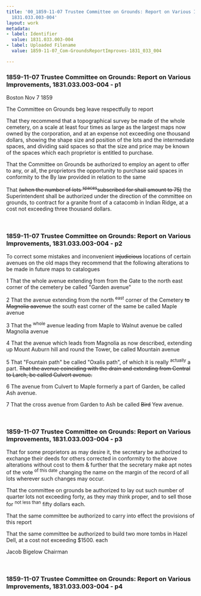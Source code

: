 ```yaml
---
title: '00_1859-11-07 Trustee Committee on Grounds: Report on Various Improvements,
  1831.033.003-004'
layout: work
metadata:
- label: Identifier
  value: 1831.033.003-004
- label: Uploaded Filename
  value: 1859-11-07_Com-GroundsReportImproves-1831_033_004

---
```

<div class="pages">
<div id="page-25083670">
<h3><a name="page-25083670">1859-11-07 Trustee Committee on Grounds: Report on Various Improvements, 1831.033.003-004 - p1</a></h3>
<div class="page-content">
<p>Boston <date when='1859-11-07'>Nov 7 1859</date></p>
<p>The Committee on Grounds beg leave<span class='line-break'> </span>respectfully to report</p>
<p>That they recommend that a topograph<span class='line-break'></span>ical survey be made of the whole cemetery, on<span class='line-break'> </span>a scale at least four times as large as the largest<span class='line-break'> </span>maps now owned by the corporation, and at an<span class='line-break'> </span>expense not exceeding one thousand dollars, showing<span class='line-break'> </span>the shape size and position of the lots and the inter<span class='line-break'></span>mediate spaces, and dividing said spaces so that the<span class='line-break'> </span>size and price may be known of the spaces which<span class='line-break'> </span>each proprietor is entitled to purchase.</p>
<p>That the Committee on Grounds be authorized<span class='line-break'> </span>to employ an agent to offer to any, or all, the proprietors<span class='line-break'> </span>the opportunity to purchase said spaces in conformity to<span class='line-break'> </span>the By law provided in relation to the same</p>
<p>That <del>(when the number of lots <sup>spaces</sup>subscribed<span class='line-break'> </span>for shall amount to 75)</del> the Superintendent shall<span class='line-break'> </span>be authorized under the direction of the committee<span class='line-break'> </span>on grounds, to contract for a granite front of<span class='line-break'> </span>a catacomb in Indian Ridge, at a cost not exceeding<span class='line-break'> </span>three thousand dollars.</p>
</div>
</div>
<br />
<div id="page-25083671">
<h3><a name="page-25083671">1859-11-07 Trustee Committee on Grounds: Report on Various Improvements, 1831.033.003-004 - p2</a></h3>
<div class="page-content">
<p>To correct some mistakes and inconvenient<span class='line-break'> </span><del>injudicious</del> locations of certain avenues on the old<span class='line-break'> </span>maps they recommend that the following alterations<span class='line-break'> </span>to be made in future maps to catalogues</p>
<p>1 That the whole avenue extending from<span class='line-break'> </span>from the Gate to the north east corner of the cemetery<span class='line-break'> </span>be called "Garden avenue"</p>
<p>2 That the avenue extending from the north <sup>east</sup><span class='line-break'> </span>corner of the Cemetery <del>to Magnolia aavenue</del> the south east corner of the same be called<span class='line-break'> </span>Maple avenue</p>
<p>3 That the <sup>whole</sup> avenue leading from Maple to<span class='line-break'> </span>Walnut avenue be called Magnolia avenue</p>
<p>4 That the avenue which leads from Magnolia<span class='line-break'> </span>as now described, extending up Mount Auburn hill and<span class='line-break'> </span>round the Tower, be called Mountain avenue</p>
<p>5 That "Fountain path" be called "Oxalis path", of which it is really <sup>actually</sup> a part.<span class='line-break'> </span><del>That the avenue coinciding with the drain and<span class='line-break'> </span>extending from Central to Larch, be called Culvert avenue.</del></p>
<p>6 The avenue from Culvert to Maple formerly a part<span class='line-break'> </span>of Garden, be called Ash avenue.</p>
<p>7 That the cross avenue from Garden to Ash<span class='line-break'> </span>be called <del>Bird</del> Yew avenue.<span class='line-break'> </span></p>
</div>
</div>
<br />
<div id="page-25083672">
<h3><a name="page-25083672">1859-11-07 Trustee Committee on Grounds: Report on Various Improvements, 1831.033.003-004 - p3</a></h3>
<div class="page-content">
<p>That for some proprietors as may desire it,<span class='line-break'> </span>the secretary be authorized to exchange their deeds for<span class='line-break'> </span>others corrected in conformity to the above alterations without<span class='line-break'> </span>cost to them &amp; further that the secretary make apt notes of the<span class='line-break'> </span>vote <sup>of this date</sup> changing the name on the margin of the record of all lots wherever<span class='line-break'> </span>such changes may occur.</p>
<p>That the committee on grounds be authorized<span class='line-break'> </span>to lay out such number of quarter lots not exceeding<span class='line-break'> </span>forty, as they may think proper, and to sell those for <sup>not less than</sup> fifty<span class='line-break'> </span>dollars each.</p>
<p>That the same committee be authorized<span class='line-break'> </span>to carry into effect the provisions of this report</p>
<p>That the same committee be authorized to<span class='line-break'> </span>build two more tombs in Hazel Dell, at a cost not<span class='line-break'> </span>exceeding $1500. each</p>
<p>Jacob Bigelow<span class='line-break'> </span>Chairman</p>
</div>
</div>
<br />
<div id="page-25083673">
<h3><a name="page-25083673">1859-11-07 Trustee Committee on Grounds: Report on Various Improvements, 1831.033.003-004 - p4</a></h3>
<div class="page-content">
</div>
</div>
<br />
</div>
